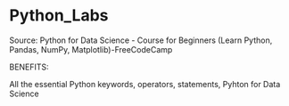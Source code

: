 # Python_Labs
Source: Python for Data Science - Course for Beginners (Learn Python, Pandas, NumPy, Matplotlib)-FreeCodeCamp

BENEFITS:

 All the essential Python keywords, operators, statements, Pyhton for Data Science




